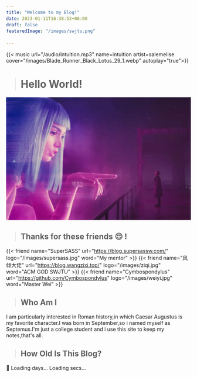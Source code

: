```yaml
---
title: "Welcome to my Blog!"
date: 2023-01-11T16:38:52+08:00
draft: false
featuredImage: "/images/swjtu.png"

---
```


{{< music url="/audio/intuition.mp3" name=intuition artist=salemelise cover="/images/Blade_Runner_Black_Lotus_29_1.webp" autoplay="true">}}

> # Hello World!
<img src="/images/bladerunner.webp" >

> ## Thanks for these friends :heart_eyes: !
> 

<div class="flink" id="article-container">
<div class="friend-list-div" >

{{< friend name="SuperSASS" url="https://blog.supersassw.com/" logo="/images/supersass.jpg" word="My mentor" >}}
{{< friend name="风倾大佬" url="https://blog.wangzixi.top/" logo="/images/ziqi.jpg" word="ACM GOD SWJTU" >}}
{{< friend name="Cymbospondylus" url="https://github.com/Cymbospondylus" logo="/images/weiyi.jpg" word="Master Wei" >}}
</div>
</div>

> ## Who Am I

I am particularly interested in Roman history,in which Caesar Augustus is my favorite character.I was born in September,so i named myself as 
Septemus.I'm just a college student and i use this site to keep my notes,that's all.

> ## How Old Is This Blog?
<script type=text/javascript>
    var now = new Date();
    function createtime() {
        var grt = new Date("01/11/2023 16:38:52");//此处修改你的建站时间或者网站上线时间
        now.setTime(now.getTime() + 250);
        var years = (now - grt) / 1000 / 60 / 60 / 24 / 365;
        var ynum = Math.floor(years);
        var days = (now - grt) / 1000 / 60 / 60 / 24;
        var dnum = Math.floor(days);
        var hours = (now - grt) / 1000 / 60 / 60 - (24 * dnum);
        var hnum = Math.floor(hours);
        if (String(hnum).length === 1) {
            hnum = "0" + hnum;
        }
        var minutes = (now - grt) / 1000 / 60 - (24 * 60 * dnum) - (60 * hnum);
        var mnum = Math.floor(minutes);
        if (String(mnum).length === 1) {
            mnum = "0" + mnum;
        }
        var seconds = (now - grt) / 1000 - (24 * 60 * 60 * dnum) - (60 * 60 * hnum) - (60 * mnum);
        var snum = Math.round(seconds);
        if (String(snum).length === 1) {
            snum = "0" + snum;
        }
        var elements = document.getElementsByClassName("timeDate");
        var i;
        for (i = 0; i < elements.length; i++) {
            /*因为建站时间还没有一年，就将之注释掉了。需要的可以取消*/
            elements[i].innerHTML =  "It has been " + ynum + " years " + (dnum - ynum * 365) + " days ";
        }
        elements = document.getElementsByClassName("times");
        for (i = 0; i < elements.length; i++) {
            /*因为建站时间还没有一年，就将之注释掉了。需要的可以取消*/
            elements[i].innerHTML = hnum + " hours " + mnum + " mins " + snum + " secs since my blog has been brought to this world!";
        }
    }

    setInterval("createtime()", 250);
</script>
:hugs:
<span class=liveTime>
    <span class=timeDate>Loading days...</span>
    <span class=times>Loading secs...</span>
</span>
<!-- It has been years months days hours mins secs since my blog has been brought to this world! -->
